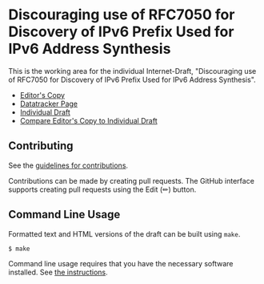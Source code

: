 # Discouraging use of RFC7050 for Discovery of IPv6 Prefix Used for IPv6 Address Synthesis

This is the working area for the individual Internet-Draft, "Discouraging use of RFC7050 for Discovery of IPv6 Prefix Used for IPv6 Address Synthesis".

* [Editor's Copy](https://buraglio.github.io/draft-nbtjjl-dnsop-prefer8781/draft-nbtjjl-dnsop-prefer8781.html)
* [Datatracker Page](https://datatracker.ietf.org/doc/draft-buraglio-deprecate7050)
* [Individual Draft](https://datatracker.ietf.org/doc/html/draft-buraglio-deprecate7050)
* [Compare Editor's Copy to Individual Draft](https://buraglio.github.io/draft-buraglio-deprecate7050/#go.draft-buraglio-deprecate7050.diff)


## Contributing

See the
[guidelines for contributions](https://github.com/buraglio/draft-buraglio-deprecate7050/blob/main/CONTRIBUTING.md).

Contributions can be made by creating pull requests.
The GitHub interface supports creating pull requests using the Edit (✏) button.


## Command Line Usage

Formatted text and HTML versions of the draft can be built using `make`.

```sh
$ make
```

Command line usage requires that you have the necessary software installed.  See
[the instructions](https://github.com/martinthomson/i-d-template/blob/main/doc/SETUP.md).

